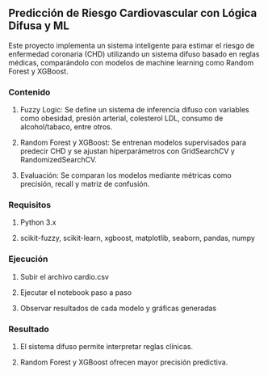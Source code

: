 ## Predicción de Riesgo Cardiovascular con Lógica Difusa y ML

Este proyecto implementa un sistema inteligente para estimar el riesgo de enfermedad coronaria (CHD) utilizando un sistema difuso basado en reglas médicas, comparándolo con modelos de machine learning como Random Forest y XGBoost.

### Contenido

1. Fuzzy Logic: Se define un sistema de inferencia difuso con variables como obesidad, presión arterial, colesterol LDL, consumo de alcohol/tabaco, entre otros.

2. Random Forest y XGBoost: Se entrenan modelos supervisados para predecir CHD y se ajustan hiperparámetros con GridSearchCV y RandomizedSearchCV.

3. Evaluación: Se comparan los modelos mediante métricas como precisión, recall y matriz de confusión.

### Requisitos

1. Python 3.x

2. scikit-fuzzy, scikit-learn, xgboost, matplotlib, seaborn, pandas, numpy

### Ejecución

1. Subir el archivo cardio.csv

2. Ejecutar el notebook paso a paso

3. Observar resultados de cada modelo y gráficas generadas

### Resultado

1. El sistema difuso permite interpretar reglas clínicas.

2. Random Forest y XGBoost ofrecen mayor precisión predictiva.
